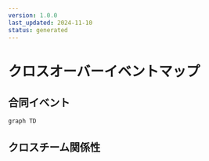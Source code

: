 ```yaml
---
version: 1.0.0
last_updated: 2024-11-10
status: generated
---
```


# クロスオーバーイベントマップ

## 合同イベント
```mermaid
graph TD
```

## クロスチーム関係性
